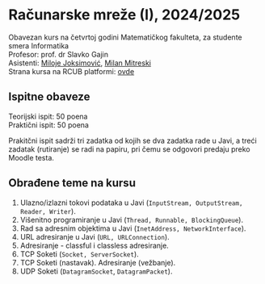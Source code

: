 # Računarske mreže (I), 2024/2025

Obavezan kurs na četvrtoj godini Matematičkog fakulteta, za studente smera Informatika\
Profesor: prof. dr Slavko Gajin\
Asistenti: [Miloje Joksimović](http://www.matf.bg.ac.rs/p/miloje-joksimovic/pocetna/), [Milan Mitreski](http://poincare.matf.bg.ac.rs/~milan.mitreski)\
Strana kursa na RCUB platformi: [ovde](https://elearning.rcub.bg.ac.rs/moodle/course/view.php?id=1558)

## Ispitne obaveze

Teorijski ispit: 50 poena\
Praktični ispit: 50 poena

Prakitčni ispit sadrži tri zadatka od kojih se dva zadatka rade u Javi, a treći zadatak (rutiranje) se radi na papiru, pri čemu se odgovori predaju preko Moodle testa.

## Obrađene teme na kursu

1. Ulazno/izlazni tokovi podataka u Javi (`InputStream, OutputStream, Reader, Writer`).
2. Višenitno programiranje u Javi (`Thread, Runnable, BlockingQueue`).
3. Rad sa adresnim objektima u Javi (`InetAddress, NetworkInterface`).
4. URL adresiranje u Javi (`URL, URLConnection`).
5. Adresiranje - classful i classless adresiranje.
6. TCP Soketi (`Socket, ServerSocket`).
7. TCP Soketi (nastavak). Adresiranje (vežbanje).
8. UDP Soketi (`DatagramSocket`, `DatagramPacket`).
